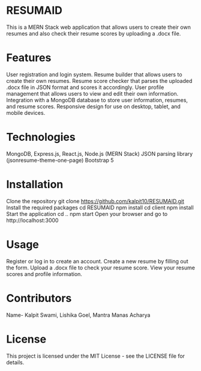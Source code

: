 # RESUMAID
This is a MERN Stack web application that allows users to create their own resumes and also check their resume scores by uploading a .docx file.

# Features
User registration and login system.
Resume builder that allows users to create their own resumes.
Resume score checker that parses the uploaded .docx file in JSON format and scores it accordingly.
User profile management that allows users to view and edit their own information.
Integration with a MongoDB database to store user information, resumes, and resume scores.
Responsive design for use on desktop, tablet, and mobile devices.

# Technologies
MongoDB, Express.js, React.js, Node.js (MERN Stack)
JSON parsing library (jsonresume-theme-one-page)
Bootstrap 5

# Installation
Clone the repository
git clone https://github.com/kalpit10/RESUMAID.git
Install the required packages
cd RESUMAID 
npm install
cd client
npm install
Start the application
cd ..
npm start
Open your browser and go to http://localhost:3000

# Usage
Register or log in to create an account.
Create a new resume by filling out the form.
Upload a .docx file to check your resume score.
View your resume scores and profile information.

# Contributors
Name- Kalpit Swami, Lishika Goel, Mantra Manas Acharya

# License
This project is licensed under the MIT License - see the LICENSE file for details.



